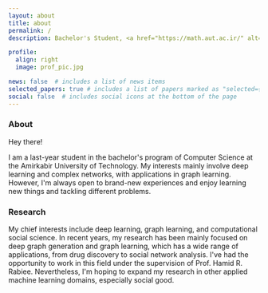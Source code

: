 ```yaml
---
layout: about
title: about
permalink: /
description: Bachelor's Student, <a href="https://math.aut.ac.ir/" alt="Amirkabir" target="_blank">Amirkabir University of Technology</a>

profile:
  align: right
  image: prof_pic.jpg

news: false  # includes a list of news items
selected_papers: true # includes a list of papers marked as "selected={true}"
social: false  # includes social icons at the bottom of the page
---
```


### About

Hey there!

I am a last-year student in the bachelor's program of Computer Science at the Amirkabir University of Technology. My interests mainly involve deep learning and complex networks, with applications in graph learning. However, I'm always open to brand-new experiences and enjoy learning new things and tackling different problems.

### Research

My chief interests include deep learning, graph learning, and computational social science. In recent years, my research has been mainly focused on deep graph generation and graph learning, which has a wide range of applications, from drug discovery to social network analysis. I've had the opportunity to work in this field under the supervision of Prof. Hamid R. Rabiee. Nevertheless, I'm hoping to expand my research in other applied machine learning domains, especially social good.